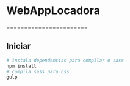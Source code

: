 # WebAppLocadora
=======================

## Iniciar
``` bash
# instala dependencias para compilar o sass
npm install
# compila sass para css
gulp
```
